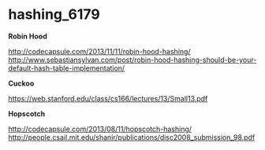 # hashing_6179

<b>Robin Hood</b>

http://codecapsule.com/2013/11/11/robin-hood-hashing/
http://www.sebastiansylvan.com/post/robin-hood-hashing-should-be-your-default-hash-table-implementation/ 

<b>Cuckoo</b>

https://web.stanford.edu/class/cs166/lectures/13/Small13.pdf

<b>Hopscotch</b>

http://codecapsule.com/2013/08/11/hopscotch-hashing/
http://people.csail.mit.edu/shanir/publications/disc2008_submission_98.pdf
